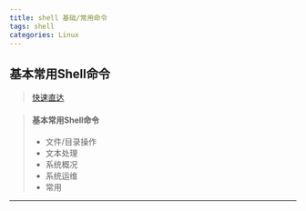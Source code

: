 ```yaml
---
title: shell 基础/常用命令
tags: shell
categories: Linux
---
```




## 基本常用Shell命令

<!--less-->



> [快速直达](https://mp.weixin.qq.com/s/9RbTGQ4k4s92mrSf2xJ5TQ)

> #### 基本常用Shell命令
>
> - 文件/目录操作
> - 文本处理
> - 系统概况
> - 系统运维
> - 常用

---

